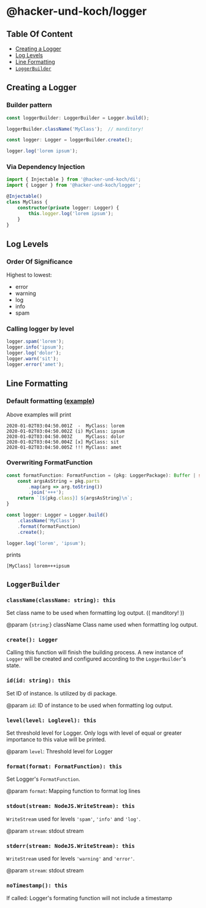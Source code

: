 # @hacker-und-koch/logger
## Table Of Content
* [Creating a Logger](#creating-a-logger)
* [Log Levels](#log-levels)
* [Line Formatting](#line-formatting)
* [`LoggerBuilder`](#loggerbuilder)

## Creating a Logger
### Builder pattern
```typescript
const loggerBuilder: LoggerBuilder = Logger.build();

loggerBuilder.className('MyClass');  // manditory!

const logger: Logger = loggerBuilder.create();

logger.log('lorem ipsum');
```
### Via Dependency Injection
```typescript
import { Injectable } from '@hacker-und-koch/di';
import { Logger } from '@hacker-und-koch/logger';

@Injectable()
class MyClass {
    constructor(private logger: Logger) {
        this.logger.log('lorem ipsum');
    }
}
```
## Log Levels
### Order Of Significance
Highest to lowest:
* error
* warning
* log
* info
* spam

### Calling logger by level
```typescript
logger.spam('lorem');
logger.info('ipsum');
logger.log('dolor');
logger.warn('sit');
logger.error('amet');
```


## Line Formatting
### Default formatting ([example](./examples/basic-logger.ts))
Above examples will print
```log
2020-01-02T03:04:50.001Z  -  MyClass: lorem
2020-01-02T03:04:50.002Z (i) MyClass: ipsum
2020-01-02T03:04:50.003Z     MyClass: dolor
2020-01-02T03:04:50.004Z [x] MyClass: sit
2020-01-02T03:04:50.005Z !!! MyClass: amet
```
### Overwriting FormatFunction
```typescript
const formatFunction: FormatFunction = (pkg: LoggerPackage): Buffer | string => {
    const argsAsString = pkg.parts
        .map(arg => arg.toString())
        .join('+++');
    return `[${pkg.class}] ${argsAsString}\n`;
}

const logger: Logger = Logger.build()
    .className('MyClass')
    .format(formatFunction)
    .create();

logger.log('lorem', 'ipsum');
```
prints
```log
[MyClass] lorem+++ipsum
```

## `LoggerBuilder`
### 

### `className(className: string): this`
Set class name to be used when formatting log output.
(( manditory! ))


@param {`string`:} className    Class name used when formatting log output.

### `create(): Logger`
Calling this function will finish the building process.
A new instance of `Logger` will be created and configured
according to the `LoggerBuilder`'s state.

### `id(id: string): this`
Set ID of instance. Is utilized by di package.


@param `id`:    ID of instance to be used when
             formatting log output.


### `level(level: Loglevel): this`
Set threshold level for Logger. Only logs with level of
 equal or greater importance to this value will be printed.


@param `level`:     Threshold level for Logger

### `format(format: FormatFunction): this`
Set Logger's `FormatFunction`.


@param `format`:    Mapping function to format log lines

### `stdout(stream: NodeJS.WriteStream): this`
`WriteStream` used for levels `'spam'`, `'info'` and `'log'`.


@param `stream`:    stdout stream

### `stderr(stream: NodeJS.WriteStream): this`
`WriteStream` used for levels `'warning'` and `'error'`.


@param `stream`:    stdout stream

### `noTimestamp(): this`
If called: Logger's formating function will not include a timestamp

